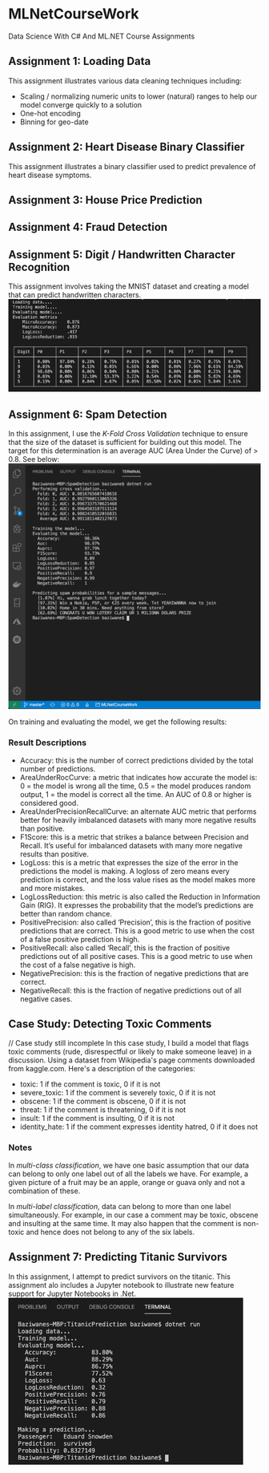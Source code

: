# MLNetCourseWork
Data Science With C# And ML.NET Course Assignments

## Assignment 1: Loading Data
This assignment illustrates various data cleaning techniques including:
* Scaling / normalizing numeric units to lower (natural) ranges to help our model converge quickly to a solution
* One-hot encoding 
* Binning for geo-date

## Assignment 2: Heart Disease Binary Classifier
This assignment illustrates a binary classifier used to predict prevalence of heart disease symptoms.

## Assignment 3: House Price Prediction

## Assignment 4: Fraud Detection

## Assignment 5: Digit / Handwritten Character Recognition
This assignment involves taking the MNIST dataset and creating a model that can predict handwritten characters. 
![](digit_recognition_results.png)

## Assignment 6: Spam Detection
In this assignment, I use the *K-Fold Cross Validation* technique to ensure that the size of the dataset is sufficient for building out this model. The target for this determination is an average AUC (Area Under the Curve) of > 0.8. See below:
![](spam_detection_results.png)

On training and evaluating the model, we get the following results:

### Result Descriptions
* Accuracy: this is the number of correct predictions divided by the total number of predictions.
* AreaUnderRocCurve: a metric that indicates how accurate the model is: 0 = the model is wrong all the time, 0.5 = the model produces random output, 1 = the model is correct all the time. An AUC of 0.8 or higher is considered good.
* AreaUnderPrecisionRecallCurve: an alternate AUC metric that performs better for heavily imbalanced datasets with many more negative results than positive.
* F1Score: this is a metric that strikes a balance between Precision and Recall. It’s useful for imbalanced datasets with many more negative results than positive.
* LogLoss: this is a metric that expresses the size of the error in the predictions the model is making. A logloss of zero means every prediction is correct, and the loss value rises as the model makes more and more mistakes.
* LogLossReduction: this metric is also called the Reduction in Information Gain (RIG). It expresses the probability that the model’s predictions are better than random chance.
* PositivePrecision: also called ‘Precision’, this is the fraction of positive predictions that are correct. This is a good metric to use when the cost of a false positive prediction is high.
* PositiveRecall: also called ‘Recall’, this is the fraction of positive predictions out of all positive cases. This is a good metric to use when the cost of a false negative is high.
* NegativePrecision: this is the fraction of negative predictions that are correct.
* NegativeRecall: this is the fraction of negative predictions out of all negative cases.

## Case Study: Detecting Toxic Comments
// Case study still incomplete
In this case study, I build a model that flags toxic comments (rude, disrespectful or likely to make someone leave) in a discussion. Using a dataset from Wikipedia's page comments downloaded from kaggle.com. Here's a description of the categories:
* toxic: 1 if the comment is toxic, 0 if it is not
* severe_toxic: 1 if the comment is severely toxic, 0 if it is not
* obscene: 1 if the comment is obscene, 0 if it is not
* threat: 1 if the comment is threatening, 0 if it is not
* insult: 1 if the comment is insulting, 0 if it is not
* identity_hate: 1 if the comment expresses identity hatred, 0 if it does not

### Notes 
In *multi-class classification*, we have one basic assumption that our data can belong to only one label out of all the labels we have. For example, a given picture of a fruit may be an apple, orange or guava only and not a combination of these.

In *multi-label classification*, data can belong to more than one label simultaneously. For example, in our case a comment may be toxic, obscene and insulting at the same time. It may also happen that the comment is non-toxic and hence does not belong to any of the six labels.

## Assignment 7: Predicting Titanic Survivors
In this assignment, I attempt to predict survivors on the titanic. This assignment alo includes a Jupyter notebook to illustrate new feature support for Jupyter Notebooks in .Net.
![](titanic_prediction_results.png)

